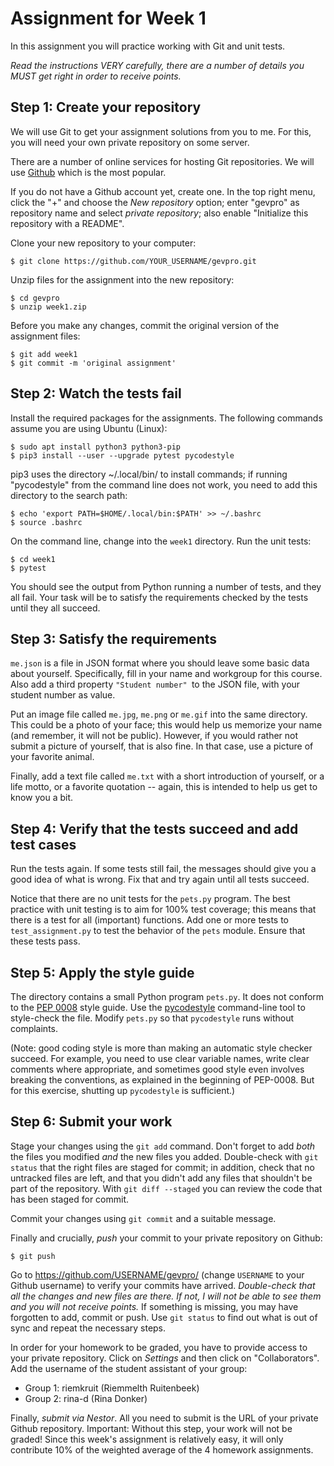 Assignment for Week 1
=====================

In this assignment you will practice working with Git and unit tests.

*Read the instructions VERY carefully, there are a number of details you MUST
get right in order to receive points.*

Step 1: Create your repository
------------------------------
We will use Git to get your assignment solutions from you to me. For this,
you will need your own private repository on some server.

There are a number of online services for hosting Git repositories. We will use
[Github](https://github.com/) which is the most popular.

If you do not have a Github account yet, create one.
In the top right menu, click the "+" and choose the *New repository* option;
enter "gevpro" as repository name and select *private repository*;
also enable "Initialize this repository with a README".

Clone your new repository to your computer:

    $ git clone https://github.com/YOUR_USERNAME/gevpro.git

Unzip files for the assignment into the new repository:

    $ cd gevpro
    $ unzip week1.zip

Before you make any changes, commit the original version of the assignment files:

    $ git add week1
    $ git commit -m 'original assignment'


Step 2: Watch the tests fail
----------------------------
Install the required packages for the assignments.
The following commands assume you are using Ubuntu (Linux):

	$ sudo apt install python3 python3-pip
    $ pip3 install --user --upgrade pytest pycodestyle

pip3 uses the directory ~/.local/bin/ to install commands; if running
"pycodestyle" from the command line does not work, you need to add this
directory to the search path:

    $ echo 'export PATH=$HOME/.local/bin:$PATH' >> ~/.bashrc
    $ source .bashrc

On the command line, change into the `week1` directory.
Run the unit tests:
    
    $ cd week1
    $ pytest

You should see the output from Python running a number of tests, and they all
fail. Your task will be to satisfy the requirements checked by the tests until
they all succeed.


Step 3: Satisfy the requirements
--------------------------------
`me.json` is a file in JSON format where you should leave some basic data about
yourself. Specifically, fill in your name and workgroup for this course. Also
add a third property `"Student number" `to the JSON file, with your student
number as value.

Put an image file called `me.jpg`, `me.png` or `me.gif` into the same
directory. This could be a photo of your face; this would help us
memorize your name (and remember, it will not be public). However, if you would
rather not submit a picture of yourself, that is also fine. In that case, use
a picture of your favorite animal.

Finally, add a text file called `me.txt` with a short introduction of yourself,
or a life motto, or a favorite quotation -- again, this is intended to help us
get to know you a bit.


Step 4: Verify that the tests succeed and add test cases
--------------------------------------------------------
Run the tests again. If some tests still fail, the messages should give you a
good idea of what is wrong. Fix that and try again until all tests succeed.

Notice that there are no unit tests for the `pets.py` program. The best
practice with unit testing is to aim for 100% test coverage; this means that
there is a test for all (important) functions. Add one or more tests to
`test_assignment.py` to test the behavior of the `pets` module. Ensure that these
tests pass. 


Step 5: Apply the style guide
-----------------------------
The directory contains a small Python program `pets.py`. It does not conform to
the [PEP 0008](https://www.python.org/dev/peps/pep-0008/) style guide. Use the
[pycodestyle](https://pypi.python.org/pypi/pycodestyle) command-line tool to style-check the
file. Modify `pets.py` so that `pycodestyle` runs without complaints.

(Note: good coding style is more than making an automatic style checker
succeed. For example, you need to use clear variable names, write clear
comments where appropriate, and sometimes good style even involves breaking the
conventions, as explained in the beginning of PEP-0008. But for this exercise,
shutting up `pycodestyle` is sufficient.)


Step 6: Submit your work
------------------------
Stage your changes using the `git add` command. Don't forget to add *both*
the files you modified *and* the new files you added. Double-check with
`git status` that the right files are staged for commit; in addition, check
that no untracked files are left, and that you didn't add any files that
shouldn't be part of the repository. With `git diff --staged` you can review
the code that has been staged for commit.

Commit your changes using `git commit` and a suitable message.

Finally and crucially, *push* your commit to your private repository on
Github:

    $ git push

Go to https://github.com/USERNAME/gevpro/ (change `USERNAME` to your
Github username) to verify your commits have arrived. *Double-check that all
the changes and new files are there. If not, I will not be able to see them
and you will not receive points.* If something is missing, you may have
forgotten to add, commit or push. Use `git status` to find out what is out of
sync and repeat the necessary steps.

In order for your homework to be graded, you have to provide access to your
private repository. Click on *Settings* and then click on "Collaborators".
Add the username of the student assistant of your group:

- Group 1: riemkruit (Riemmelth Ruitenbeek)
- Group 2: rina-d (Rina Donker)

Finally, *submit via Nestor*. All you need to submit is the URL of your private
Github repository.
Important: Without this step, your work will not be graded!
Since this week's assignment is relatively easy, it will only contribute 10% of
the weighted average of the 4 homework assignments.
